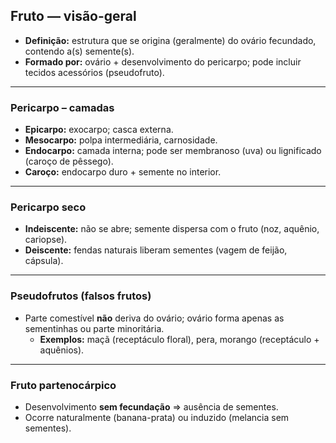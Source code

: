 ## Fruto — visão-geral

- **Definição:** estrutura que se origina (geralmente) do ovário fecundado, contendo a(s) semente(s).
- **Formado por:** ovário + desenvolvimento do pericarpo; pode incluir tecidos acessórios (pseudofruto).

---

### Pericarpo – camadas

- **Epicarpo:** exocarpo; casca externa.
- **Mesocarpo:** polpa intermediária, carnosidade.
- **Endocarpo:** camada interna; pode ser membranoso (uva) ou lignificado (caroço de pêssego).
- **Caroço:** endocarpo duro + semente no interior.

---

### Pericarpo seco

- **Indeiscente:** não se abre; semente dispersa com o fruto (noz, aquênio, cariopse).
- **Deiscente:** fendas naturais liberam sementes (vagem de feijão, cápsula).

---

### Pseudofrutos (falsos frutos)

- Parte comestível **não** deriva do ovário; ovário forma apenas as sementinhas ou parte minoritária.
    - **Exemplos:** maçã (receptáculo floral), pera, morango (receptáculo + aquênios).

---

### Fruto partenocárpico

- Desenvolvimento **sem fecundação** ⇒ ausência de sementes.
- Ocorre naturalmente (banana-prata) ou induzido (melancia sem sementes).
    

